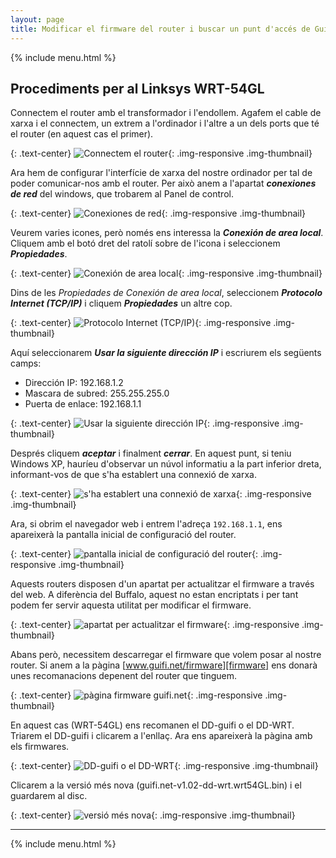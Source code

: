 ```yaml
---
layout: page
title: Modificar el firmware del router i buscar un punt d'accés de Guifi.net (Part 4)
---
```


{% include menu.html %}

## Procediments per al Linksys WRT-54GL

Connectem el router amb el transformador i l'endollem. Agafem el cable de xarxa i el connectem, un extrem a l'ordinador i l'altre a un dels ports que té el router (en aquest cas el primer).

{: .text-center}
![Connectem el router](img/firmware4/01.jpg "Connectem el router"){: .img-responsive .img-thumbnail}


Ara hem de configurar l'interfície de xarxa del nostre ordinador per tal de poder comunicar-nos amb el router. Per això anem a l'apartat ***conexiones de red*** del windows, que trobarem al Panel de control.

{: .text-center}
![Conexiones de red](img/firmware4/02.jpg "Conexiones de red"){: .img-responsive .img-thumbnail}

Veurem varies icones, però només ens interessa la ***Conexión de area local***. Cliquem amb el botó dret del ratolí sobre de l'icona i seleccionem ***Propiedades***.

{: .text-center}
![Conexión de area local](img/firmware4/03.jpg "Conexión de area local"){: .img-responsive .img-thumbnail}

Dins de les *Propiedades de Conexión de area local*, seleccionem ***Protocolo Internet (TCP/IP)*** i cliquem ***Propiedades*** un
altre cop.

{: .text-center}
![Protocolo Internet (TCP/IP)](img/firmware4/04.jpg "Protocolo Internet (TCP/IP)"){: .img-responsive .img-thumbnail}

Aquí seleccionarem ***Usar la siguiente dirección IP*** i escriurem els següents camps:

- Dirección IP: 192.168.1.2
- Mascara de subred: 255.255.255.0
- Puerta de enlace: 192.168.1.1

{: .text-center}
![Usar la siguiente dirección IP](img/firmware4/05.jpg "Usar la siguiente dirección IP"){: .img-responsive .img-thumbnail}


Després cliquem ***aceptar*** i finalment ***cerrar***. En aquest punt, si teniu Windows XP, hauríeu d'observar un núvol informatiu a la part inferior dreta, informant-vos de que s'ha establert una connexió de xarxa.

{: .text-center}
![s'ha establert una connexió de xarxa](img/firmware4/06.jpg "s'ha establert una connexió de xarxa"){: .img-responsive .img-thumbnail}


Ara, si obrim el navegador web i entrem l'adreça `192.168.1.1`, ens apareixerà la pantalla inicial de configuració del router.

{: .text-center}
![pantalla inicial de configuració del router](img/firmware4/07.jpg "pantalla inicial de configuració del router"){: .img-responsive .img-thumbnail}

Aquests routers disposen d'un apartat per actualitzar el firmware a través del web. A diferència del Buffalo, aquest no estan encriptats i per tant podem fer servir aquesta utilitat per modificar el firmware.

{: .text-center}
![apartat per actualitzar el firmware](img/firmware4/08.jpg "apartat per actualitzar el firmware"){: .img-responsive .img-thumbnail}

Abans però, necessitem descarregar el firmware que volem posar al nostre router. Si anem a la pàgina [www.guifi.net/firmware][firmware] ens donarà unes recomanacions depenent del router que tinguem.

[firmware]: http://www.guifi.net/firmware "Pàgina d'informació dels firmwares"

{: .text-center}
![pàgina firmware guifi.net](img/firmware4/09.jpg "pàgina firmware guifi.net"){: .img-responsive .img-thumbnail}

En aquest cas (WRT-54GL) ens recomanen el DD-guifi o el DD-WRT. Triarem el DD-guifi i clicarem a l'enllaç. Ara ens apareixerà la pàgina amb els firmwares.

{: .text-center}
![DD-guifi o el DD-WRT](img/firmware4/10.jpg "DD-guifi o el DD-WRT"){: .img-responsive .img-thumbnail}

Clicarem a la versió més nova (guifi.net-v1.02-dd-wrt.wrt54GL.bin) i el guardarem al disc.

{: .text-center}
![versió més nova](img/firmware4/11.jpg "versió més nova"){: .img-responsive .img-thumbnail}

---

{% include menu.html %}

